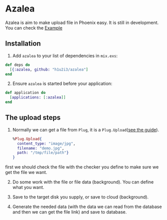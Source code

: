 # Azalea

Azalea is aim to make upload file in Phoenix easy.
It is still in development.
You can check the [Example](https://github.com/h1u2i3/azalea_example)

## Installation

1. Add `azalea` to your list of dependencies in `mix.exs`:

  ```elixir
  def deps do
    [{:azalea, github: "h1u2i3/azalea"]
  end
  ```

2. Ensure `azalea` is started before your application:

  ```elixir
  def application do
    [applications: [:azalea]]
  end
  ```

## The upload steps
1. Normally we can get a file from `Plug`,
it is a `Plug.Upload`([see the guide](http://www.phoenixframework.org/docs/file-uploads)).

    ```elixir
    %Plug.Upload{
      content_type: "image/jpg",
      filename: "demo.jpg",
      path: "/tmp/file/path"}
    }
    ```
first we should check the file with the checker you define to make sure we get
the file we want.

2. Do some work with the file or file data (background). You can define what you want.

3. Save to the target disk you supply, or save to cloud (background).

4. Generate the needed data (with the data we can read from the database and
   then we can get the file link) and save to database.
